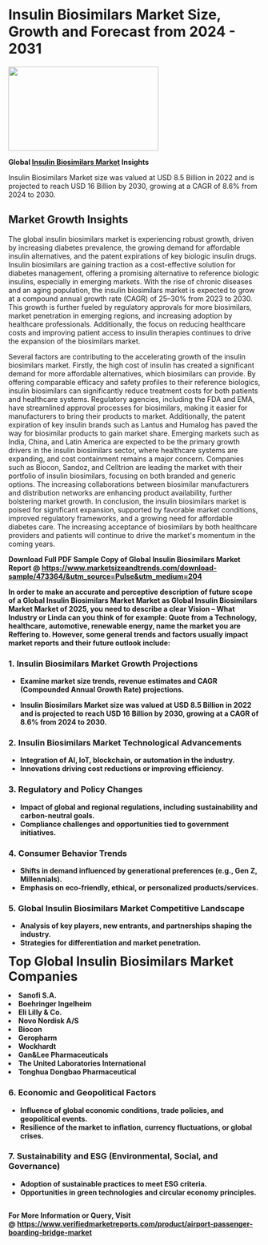 <H1>Insulin Biosimilars Market Size, Growth and Forecast from 2024 - 2031</H1><img class="aligncenter size-medium wp-image-584254" src="https://thirdeyenews.in/wp-content/uploads/2024/09/Global-Market-Research-300x168.jpeg" alt="" width="300" height="168" /><p><strong>Global&nbsp;<a href="https://www.marketsizeandtrends.com/download-sample/473364/&amp;utm_source=Pulse&amp;utm_medium=204">Insulin Biosimilars Market</a> Insights</strong></p><p>Insulin Biosimilars Market size was valued at USD 8.5 Billion in 2022 and is projected to reach USD 16 Billion by 2030, growing at a CAGR of 8.6% from 2024 to 2030.</p><p><h2>Market Growth Insights</h2> <p>The global insulin biosimilars market is experiencing robust growth, driven by increasing diabetes prevalence, the growing demand for affordable insulin alternatives, and the patent expirations of key biologic insulin drugs. Insulin biosimilars are gaining traction as a cost-effective solution for diabetes management, offering a promising alternative to reference biologic insulins, especially in emerging markets. With the rise of chronic diseases and an aging population, the insulin biosimilars market is expected to grow at a compound annual growth rate (CAGR) of 25–30% from 2023 to 2030. This growth is further fueled by regulatory approvals for more biosimilars, market penetration in emerging regions, and increasing adoption by healthcare professionals. Additionally, the focus on reducing healthcare costs and improving patient access to insulin therapies continues to drive the expansion of the biosimilars market.</p> <p><strong></strong></p> <p>Several factors are contributing to the accelerating growth of the insulin biosimilars market. Firstly, the high cost of insulin has created a significant demand for more affordable alternatives, which biosimilars can provide. By offering comparable efficacy and safety profiles to their reference biologics, insulin biosimilars can significantly reduce treatment costs for both patients and healthcare systems. Regulatory agencies, including the FDA and EMA, have streamlined approval processes for biosimilars, making it easier for manufacturers to bring their products to market. Additionally, the patent expiration of key insulin brands such as Lantus and Humalog has paved the way for biosimilar products to gain market share. Emerging markets such as India, China, and Latin America are expected to be the primary growth drivers in the insulin biosimilars sector, where healthcare systems are expanding, and cost containment remains a major concern. Companies such as Biocon, Sandoz, and Celltrion are leading the market with their portfolio of insulin biosimilars, focusing on both branded and generic options. The increasing collaborations between biosimilar manufacturers and distribution networks are enhancing product availability, further bolstering market growth. In conclusion, the insulin biosimilars market is poised for significant expansion, supported by favorable market conditions, improved regulatory frameworks, and a growing need for affordable diabetes care. The increasing acceptance of biosimilars by both healthcare providers and patients will continue to drive the market's momentum in the coming years.</p> <p><strong></p><p><span class=""><strong>Download Full PDF Sample Copy of Global Insulin Biosimilars Market Report</strong> @ <a href="https://www.marketsizeandtrends.com/download-sample/473364/&amp;utm_source=Pulse&amp;utm_medium=204" target="_blank">https://www.marketsizeandtrends.com/download-sample/473364/&amp;utm_source=Pulse&amp;utm_medium=204</a></span></p><p>In order to make an accurate and perceptive description of future scope of a Global&nbsp;Insulin Biosimilars Market Market as Global&nbsp;Insulin Biosimilars Market Market of 2025, you need to describe a clear Vision &ndash; What Industry or Linda can you think of for example: Quote from a Technology, healthcare, automotive, renewable energy, name the market you are Reffering to. However, some general trends and factors usually impact market reports and their future outlook include:</p><h3>1.&nbsp;<strong>Insulin Biosimilars Market Growth Projections</strong></h3><ul><li>Examine market size trends, revenue estimates and CAGR (Compounded Annual Growth Rate) projections.</li><li><p>Insulin Biosimilars Market size was valued at USD 8.5 Billion in 2022 and is projected to reach USD 16 Billion by 2030, growing at a CAGR of 8.6% from 2024 to 2030.</p></li></ul><h3>2.&nbsp;<strong>Insulin Biosimilars Market Technological Advancements</strong></h3><ul><li>Integration of AI, IoT, blockchain, or automation in the industry.</li><li>Innovations driving cost reductions or improving efficiency.</li></ul><h3>3.&nbsp;<strong>Regulatory and Policy Changes</strong></h3><ul><li>Impact of global and regional regulations, including sustainability and carbon-neutral goals.</li><li>Compliance challenges and opportunities tied to government initiatives.</li></ul><h3>4.&nbsp;<strong>Consumer Behavior Trends</strong></h3><ul><li>Shifts in demand influenced by generational preferences (e.g., Gen Z, Millennials).</li><li>Emphasis on eco-friendly, ethical, or personalized products/services.</li></ul><h3>5.&nbsp;<strong>Global Insulin Biosimilars Market Competitive Landscape</strong></h3><ul><li>Analysis of key players, new entrants, and partnerships shaping the industry.</li><li>Strategies for differentiation and market penetration.</li></ul><p data-pm-slice="1 1 []"><span style="color: inherit; font-family: inherit; font-size: 25px;">Top Global Insulin Biosimilars Market Companies</span></p><div class="" data-test-id=""><p><li>Sanofi S.A.</li><li> Boehringer Ingelheim</li><li> Eli Lilly & Co.</li><li> Novo Nordisk A/S</li><li> Biocon</li><li> Geropharm</li><li> Wockhardt</li><li> Gan&Lee Pharmaceuticals</li><li> The United Laboratories International</li><li> Tonghua Dongbao Pharmaceutical</li></p></div><h3>6.&nbsp;<strong>Economic and Geopolitical Factors</strong></h3><ul><li>Influence of global economic conditions, trade policies, and geopolitical events.</li><li>Resilience of the market to inflation, currency fluctuations, or global crises.</li></ul><h3>7.&nbsp;<strong>Sustainability and ESG (Environmental, Social, and Governance)</strong></h3><ul><li>Adoption of sustainable practices to meet ESG criteria.</li><li>Opportunities in green technologies and circular economy principles.</li></ul><h2><strong style="font-size: 14px;">For More Information or Query, Visit @&nbsp;</strong><a style="background-color: #ffffff; font-size: 14px;" href="https://www.marketsizeandtrends.com/report/insulin-biosimilars-market/" target="_blank">https://www.verifiedmarketreports.com/product/airport-passenger-boarding-bridge-market</a></h2>
